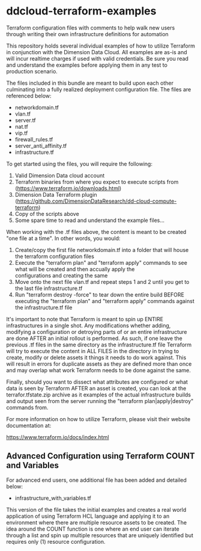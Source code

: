 # ddcloud-terraform-examples
Terraform configuration files with comments to help walk new users through writing their own infrastructure definitions for automation

This repository holds several individual examples of how to utilize Terraform in conjunction with the Dimension Data Cloud.  All examples are as-is and will incur realtime charges if used with valid credentials.  Be sure you read and understand the examples before applying them in any test to production scenario.

The files included in this bundle are meant to build upon each other culminating into a fully realized deployment configuration file.  The files are referenced below:

- networkdomain.tf
- vlan.tf
- server.tf
- nat.tf
- vip.tf
- firewall_rules.tf
- server_anti_affinity.tf
- infrastructure.tf

To get started using the files, you will require the following:

1.  Valid Dimension Data cloud account
2.  Terraform binaries from where you expect to execute scripts from (https://www.terraform.io/downloads.html)
3.  Dimension Data Terraform plugin (https://github.com/DimensionDataResearch/dd-cloud-compute-terraform)
4.  Copy of the scripts above 
5.  Some spare time to read and understand the example files...

When working with the .tf files above, the content is meant to be created "one file at a time".  In other words, you would:

1.  Create/copy the first file networkdomain.tf into a folder that will house the terraform configuration files
2.  Execute the "terraform plan" and "terraform apply" commands to see what will be created and then accually apply the     
    configurations and creating the same
3.  Move onto the next file vlan.tf and repeat steps 1 and 2 until you get to the last file infrastructure.tf
4.  Run "terraform destroy -force" to tear down the entire build BEFORE executing the "terraform plan" and "terraform apply" 
    commands against the infrastructure.tf file
    
It's important to note that Terraform is meant to spin up ENTIRE infrastructures in a single shot.  Any modifications whether adding, modifying a configuration or detroying parts of or an entire infrastructure are done AFTER an initial rollout is performed.  As such, if one leave the previous .tf files in the same directory as the infrastructure.tf file Terraform will try to execute the content in ALL FILES in the directory in trying to create, modify or delete assets it things it needs to do work against.  This will result in errors for duplicate assets as they are defined more than once and may overlap what work Terraform needs to be done against the same. 

Finally, should you want to dissect what attributes are configured or what data is seen by Terraform AFTER an asset is created, you can look at the terrafor.tfstate.zip archive as it examples of the actual infrastructure builds and output seen from the server running the "terraform plan|apply|destroy" commands from.

For more information on how to utilize Terraform, please visit their website documentation at:

https://www.terraform.io/docs/index.html


## Advanced Configuration using Terraform COUNT and Variables

For advanced end users, one additional file has been added and detailed below:

- infrastructure_with_variables.tf

This version of the file takes the initial examples and creates a real world application of using Terraform HCL language and applying it to an environment where there are multiple resource assets to be created.  The idea around the COUNT function is one where an end user can iterate through a list and spin up multiple resources that are uniquely identified but requires only (1) resource configuration.
